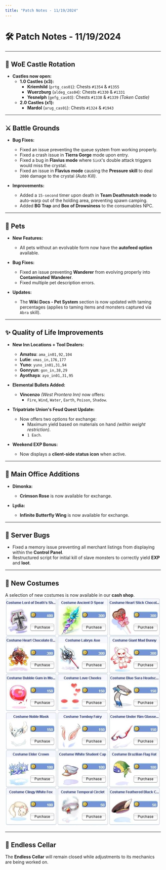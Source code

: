 ```yaml
---
title: "Patch Notes - 11/19/2024"
---
```


# 🛠️ Patch Notes - 11/19/2024

---

## 🏰 **WoE Castle Rotation**

- **Castles now open:**
    - **1.0 Castles (x3):**
        - **Kriemhild** (`prtg_cas01`): Chests `#1354` & `#1355`
        - **Wuerzburg** (`aldeg_cas04`): Chests `#1330` & `#1331`
        - **Yesnelph** (`gefg_cas03`): Chests `#1338` & `#1339` _(Token Castle)_
    - **2.0 Castles (x1):**
        - **Mardol** (`arug_cas01`): Chests `#1324` & `#1943`

---

## ⚔️ **Battle Grounds**

- **Bug Fixes:**
    - Fixed an issue preventing the queue system from working properly.
    - Fixed a crash issue in **Tierra Gorge** mode upon entry.
    - Fixed a bug in **Flavius mode** where `SinX`'s double attack triggers would miss the crystal.
    - Fixed an issue in **Flavius mode** causing the **Pressure skill** to deal `2000` damage to the crystal _(Auto Kill)_.

- **Improvements:**
    - Added a `15-second` timer upon death in **Team Deathmatch mode** to auto-warp out of the holding area, preventing spawn camping.
    - Added **BG Trap** and **Box of Drowsiness** to the consumables NPC.

---

## 🐾 **Pets**

- **New Features:**
    - All pets without an evolvable form now have the **autofeed option** available.

- **Bug Fixes:**
    - Fixed an issue preventing **Wanderer** from evolving properly into **Contaminated Wanderer**.
    - Fixed multiple pet description errors.

- **Updates:**
    - The **Wiki Docs - Pet System** section is now updated with taming percentages (applies to taming items and monsters captured via `Abra` skill).

---

## ✨ **Quality of Life Improvements**

- **New Inn Locations + Tool Dealers:**
    - **Amatsu**: `ama_in01,92,104`
    - **Lutie**: `xmas_in,176,177`
    - **Yuno**: `yuno_in01,31,94`
    - **Gonryun**: `gon_in,38,29`
    - **Ayothaya**: `ayo_in01,31,95`

- **Elemental Bullets Added:**  
    - **Vincenzo** _(West Prontera Inn)_ now offers:
        - `Fire`, `Wind`, `Water`, `Earth`, `Poison`, `Shadow`.

- **Tripatriate Union's Feud Quest Update:**
    - Now offers two options for exchange:
        - Maximum yield based on materials on hand _(within weight restriction)_.
        - `1 Each`.

- **Weekend EXP Bonus:**
    - Now displays a **client-side status icon** when active.

---

## 🏢 **Main Office Additions**

- **Dimonka:**
    - **Crimson Rose** is now available for exchange.

- **Lydia:**
    - **Infinite Butterfly Wing** is now available for exchange.

---

## 🐞 **Server Bugs**

- Fixed a memory issue preventing all merchant listings from displaying within the **Control Panel**.
- Restructured script for initial kill of slave monsters to correctly yield **EXP** and **loot**.

---

## 👗 **New Costumes**

A selection of new costumes is now available in our **cash shop**.  
![Screenshot](<img/cashshop11192024.webp>)

---

## 🚪 **Endless Cellar**

The **Endless Cellar** will remain closed while adjustments to its mechanics are being worked on.
